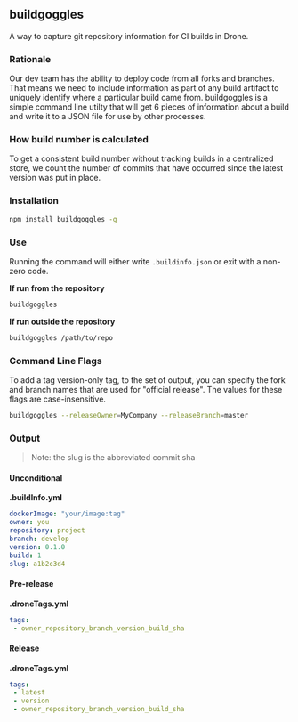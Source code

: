 ## buildgoggles
A way to capture git repository information for CI builds in Drone.

### Rationale
Our dev team has the ability to deploy code from all forks and branches. That means we need to include information as part of any build artifact to uniquely identify where a particular build came from. buildgoggles is a simple command line utilty that will get 6 pieces of information about a build and write it to a JSON file for use by other processes.

### How build number is calculated
To get a consistent build number without tracking builds in a centralized store, we count the number of commits that have occurred since the latest version was put in place.

### Installation

```bash
npm install buildgoggles -g
```

### Use
Running the command will either write `.buildinfo.json` or exit with a non-zero code.

__If run from the repository__
```bash
buildgoggles
```

__If run outside the repository__
```bash
buildgoggles /path/to/repo
```

### Command Line Flags
To add a tag version-only tag, to the set of output, you can specify the fork and branch names that are used for "official release". The values for these flags are case-insensitive.

```bash
buildgoggles --releaseOwner=MyCompany --releaseBranch=master
```

### Output

> Note: the slug is the abbreviated commit sha

#### Unconditional
__.buildInfo.yml__
```yaml
dockerImage: "your/image:tag"
owner: you
repository: project
branch: develop
version: 0.1.0
build: 1
slug: a1b2c3d4
```

#### Pre-release
__.droneTags.yml__
```yaml
tags:
 - owner_repository_branch_version_build_sha
```

#### Release
__.droneTags.yml__
```yaml
tags:
 - latest
 - version
 - owner_repository_branch_version_build_sha
```


